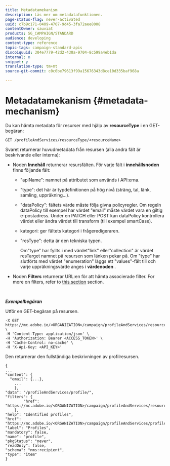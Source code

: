 ```yaml
---
title: Metadatamekanism
description: Läs mer om metadatafunktionen.
page-status-flag: never-activated
uuid: c7b9c171-0409-4707-9d45-3fa72aee8008
contentOwner: sauviat
products: SG_CAMPAIGN/STANDARD
audience: developing
content-type: reference
topic-tags: campaign-standard-apis
discoiquuid: 304e7779-42d2-430a-9704-8c599a4eb1da
internal: n
snippet: y
translation-type: tm+mt
source-git-commit: c0c0be79613f99a15676343d8ce10d335baf968a

---
```



# Metadatamekanism {#metadata-mechanism}

Du kan hämta metadata för resurser med hjälp av **resourceType** i en GET-begäran:

`GET /profileAndServices/resourceType/<resourceName>`

Svaret returnerar huvudmetadata från resursen (alla andra fält är beskrivande eller interna):

* Noden **Innehåll** returnerar resursfälten. För varje fält i **innehållsnoden** finns följande fält:

   * &quot;apiName&quot;: namnet på attributet som används i API:erna.
   * &quot;type&quot;: det här är typdefinitionen på hög nivå (sträng, tal, länk, samling, uppräkning...).
   * &quot;dataPolicy&quot;: fältets värde måste följa givna policyregler. Om regeln dataPolicy till exempel har värdet &quot;email&quot; måste värdet vara en giltig e-postadress. Under en PATCH eller POST kan dataPolicy kontrollera värdet eller ändra värdet till transform (till exempel smartCase).
   * kategori: ger fältets kategori i frågeredigeraren.
   * &quot;resType&quot;: detta är den tekniska typen.

      Om&quot;type&quot; har fyllts i med värdet&quot;link&quot; eller&quot;collection&quot; är värdet resTarget namnet på resursen som länken pekar på.
Om &quot;type&quot; har slutförts med värdet &quot;enumeration&quot; läggs ett &quot;values&quot;-fält till och varje uppräkningsvärde anges i **värdenoden** .

* Noden **Filters** returnerar URL:en för att hämta associerade filter. For more on filters, refer to [this section](../../api/using/filtering.md) section.

<!-- créer une section au même niveau sur les liens -->
<!-- dans l'exemple: birthdate, email +  mettre 2 liens : un de type 1-1 , 1-N
si on prend l'exemple de l'org unit, on aura un bon exemple lien -->
<!-- plus reparler du node Data -->

<br/>

***Exempelbegäran***

Utför en GET-begäran på resursen.

```
-X GET https://mc.adobe.io/<ORGANIZATION>/campaign/profileAndServices/resourceType/profile \
-H 'Content-Type: application/json' \
-H 'Authorization: Bearer <ACCESS_TOKEN>' \
-H 'Cache-Control: no-cache' \
-H 'X-Api-Key: <API_KEY>'
```

Den returnerar den fullständiga beskrivningen av profilresursen.

```
{
...
"content": {
  "email": {...},
    ...
    },
"data": "/profileAndServices/profile/",
"filters": {
        "href": "https://mc.adobe.io/<ORGANIZATION>/campaign/profileAndServices/resourceType/<PKEY>"
    },
"help": "Identified profiles",
"href": "https://mc.adobe.io/<ORGANIZATION>/campaign/profileAndServices/profile/metadata",
"label": "Profiles",
"mandatory": false,
"name": "profile",
"pkgStatus": "never",
"readOnly": false,
"schema": "nms:recipient",
"type": "item"
}
```
